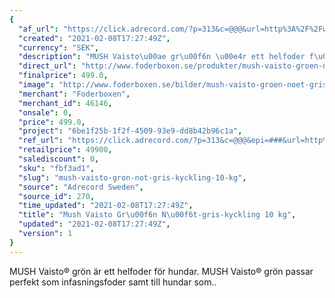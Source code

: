 ```yaml
---
{
  "af_url": "https://click.adrecord.com/?p=313&c=@@@&url=http%3A%2F%2Fwww.foderboxen.se%2Fprodukter%2Fmush-vaisto-groen-noet-gris-kyckling-10-kg%2C588",
  "created": "2021-02-08T17:27:49Z",
  "currency": "SEK",
  "description": "MUSH Vaisto\u00ae gr\u00f6n \u00e4r ett helfoder f\u00f6r hundar. MUSH Vaisto\u00ae gr\u00f6n passar perfekt som infasningsfoder samt till hundar som..",
  "direct_url": "http://www.foderboxen.se/produkter/mush-vaisto-groen-noet-gris-kyckling-10-kg,588",
  "finalprice": 499.0,
  "image": "http://www.foderboxen.se/bilder/mush-vaisto-groen-noet-gris-kyckling-10-kg-588.png",
  "merchant": "Foderboxen",
  "merchant_id": 46146,
  "onsale": 0,
  "price": 499.0,
  "project": "6be1f25b-1f2f-4509-93e9-dd8b42b96c1a",
  "ref_url": "https://click.adrecord.com/?p=313&c=@@@&epi=###&url=http%3A%2F%2Fwww.foderboxen.se%2Fprodukter%2Fmush-vaisto-groen-noet-gris-kyckling-10-kg%2C588",
  "retailprice": 49900,
  "salediscount": 0,
  "sku": "fbf3ad1",
  "slug": "mush-vaisto-gron-not-gris-kyckling-10-kg",
  "source": "Adrecord Sweden",
  "source_id": 270,
  "time_updated": "2021-02-08T17:27:49Z",
  "title": "Mush Vaisto Gr\u00f6n N\u00f6t-gris-kyckling 10 kg",
  "updated": "2021-02-08T17:27:49Z",
  "version": 1
}
---
```


<p> MUSH Vaisto® grön är ett helfoder för hundar. MUSH Vaisto® grön passar perfekt som infasningsfoder samt till hundar som..</p>
